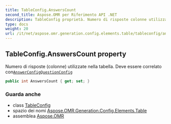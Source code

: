 ```yaml
---
title: TableConfig.AnswersCount
second_title: Aspose.OMR per Riferimento API .NET
description: TableConfig proprietà. Numero di risposte colonne utilizzate nella tabella. Deve essere correlato conAnswerConfigQuestionConfig
type: docs
weight: 20
url: /it/net/aspose.omr.generation.config.elements.table/tableconfig/answerscount/
---
```

## TableConfig.AnswersCount property

Numero di risposte (colonne) utilizzate nella tabella. Deve essere correlato con[`AnswerConfig`](../../../aspose.omr.generation.config.elements.parents/answerconfig/)[`QuestionConfig`](../../questionconfig/)

```csharp
public int AnswersCount { get; set; }
```

### Guarda anche

* class [TableConfig](../)
* spazio dei nomi [Aspose.OMR.Generation.Config.Elements.Table](../../tableconfig/)
* assemblea [Aspose.OMR](../../../)


